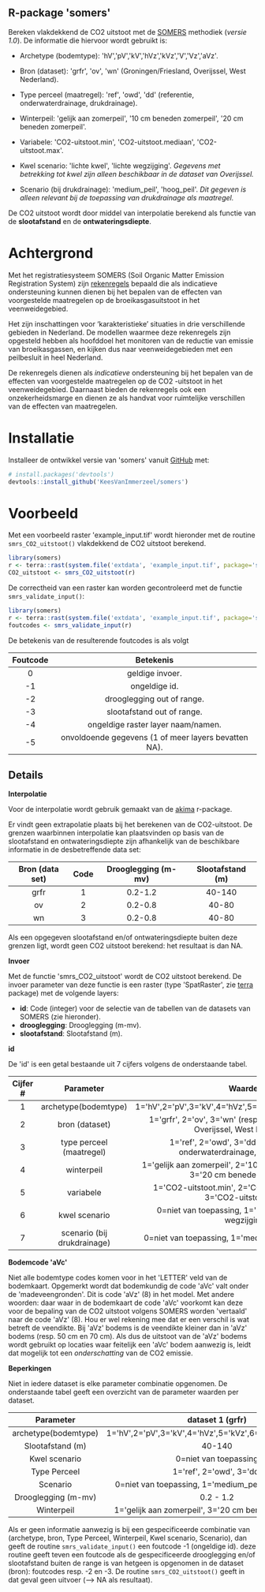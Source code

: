 
## R-package 'somers'

<!-- badges: start -->
<!-- badges: end -->

Bereken vlakdekkend de CO2 uitstoot met de [SOMERS](https://www.nobveenweiden.nl/wp-content/uploads/2022/12/SOMERS-1.0-hoofdrapport-2022-v4.0.pdf) methodiek (*versie 1.0*). De informatie die hiervoor wordt gebruikt is:

* Archetype (bodemtype): 'hV','pV','kV','hVz','kVz','V','Vz','aVz'.

* Bron (dataset): 'grfr', 'ov', 'wn' (Groningen/Friesland, Overijssel, West Nederland).

* Type perceel (maatregel): 'ref', 'owd', 'dd' (referentie, onderwaterdrainage, drukdrainage).

* Winterpeil: 'gelijk aan zomerpeil', '10 cm beneden zomerpeil', '20 cm beneden zomerpeil'.

* Variabele: 'CO2-uitstoot.min', 'CO2-uitstoot.mediaan', 'CO2-uitstoot.max'.

* Kwel scenario: 'lichte kwel', 'lichte wegzijging'. *Gegevens met betrekking tot kwel zijn alleen beschikbaar in de dataset van Overijssel.*

* Scenario (bij drukdrainage): 'medium_peil', 'hoog_peil'. *Dit gegeven is alleen relevant bij de toepassing van drukdrainage als maatregel.*

De CO2 uitstoot wordt door middel van interpolatie berekend als functie van de **slootafstand** en de **ontwateringsdiepte**.  


# Achtergrond
Met het registratiesysteem SOMERS (Soil Organic Matter Emission Registration System) zijn 
[rekenregels](https://www.nobveenweiden.nl/rekenregels-somers/) bepaald die als indicatieve ondersteuning kunnen dienen bij het bepalen van de effecten van voorgestelde maatregelen op de broeikasgasuitstoot in het veenweidegebied.

Het zijn inschattingen voor ‘karakteristieke’ situaties in drie verschillende gebieden in Nederland. De modellen waarmee deze rekenregels zijn opgesteld hebben als hoofddoel het monitoren van de reductie van emissie van broeikasgassen, en kijken dus naar veenweidegebieden met een peilbesluit in heel Nederland.

De rekenregels dienen als *indicatieve* ondersteuning bij het bepalen van de effecten van voorgestelde maatregelen op de CO2 -uitstoot in het veenweidegebied. Daarnaast bieden de rekenregels ook een onzekerheidsmarge en dienen ze als handvat voor ruimtelijke verschillen van de effecten van maatregelen. 


# Installatie

Installeer de ontwikkel versie van 'somers' vanuit [GitHub](https://github.com/) met:

``` r
# install.packages('devtools')
devtools::install_github('KeesVanImmerzeel/somers')
```

# Voorbeeld

Met een voorbeeld raster 'example_input.tif' wordt hieronder met de routine `smrs_CO2_uitstoot()` vlakdekkend de CO2 uitstoot berekend. 

``` r
library(somers)
r <- terra::rast(system.file('extdata', 'example_input.tif', package='somers', mustWork=TRUE))
CO2_uitstoot <- smrs_CO2_uitstoot(r)
```

De correctheid van een raster kan worden gecontroleerd met de functie `smrs_validate_input()`:

``` r
library(somers)
r <- terra::rast(system.file('extdata', 'example_input.tif', package='somers', mustWork=TRUE))
foutcodes <- smrs_validate_input(r)
```

De betekenis van de resulterende foutcodes is als volgt

| Foutcode |                       Betekenis                      |
|:--------:|:----------------------------------------------------:|
|     0    |                    geldige invoer.                   |
|    -1    |                     ongeldige id.                    |
|    -2    |              drooglegging out of range.              |
|    -3    |              slootafstand out of range.              |
|    -4    |          ongeldige raster layer naam/namen.          |
|    -5    | onvoldoende gegevens (1 of meer layers bevatten NA). |


## Details


**Interpolatie**

Voor de interpolatie wordt gebruik gemaakt van de [akima](https://cran.r-project.org/web/packages/akima/index.html) r-package.  

Er vindt geen extrapolatie plaats bij het berekenen van de CO2-uitstoot. De grenzen waarbinnen interpolatie kan plaatsvinden op basis van de slootafstand en ontwateringsdiepte zijn afhankelijk van de beschikbare informatie in de desbetreffende data set:

| Bron (data set) | Code | Drooglegging (m-mv) | Slootafstand (m) |
|:---------------:|:----:|:-------------------:|:----------------:|
|       grfr      |   1  |       0.2-1.2       |      40-140      |
|        ov       |   2  |       0.2-0.8       |       40-80      |
|        wn       |   3  |       0.2-0.8       |       40-80      |

Als een opgegeven slootafstand en/of ontwateringsdiepte buiten deze grenzen ligt, wordt geen CO2 uitstoot berekend: het resultaat is dan NA.


**Invoer**

Met de functie 'smrs_CO2_uitstoot' wordt de CO2 uitstoot berekend. De invoer parameter van deze functie is een raster (type 'SpatRaster', zie [terra](https://cran.r-project.org/web/packages/terra/index.html) package) met de volgende layers:

* **id**: Code (integer) voor de selectie van de tabellen van de datasets van SOMERS (zie hieronder).
* **drooglegging**: Drooglegging (m-mv).
* **slootafstand**: Slootafstand (m).


**id**

De 'id' is een getal bestaande uit 7 cijfers volgens de onderstaande tabel.

| Cijfer # |          Parameter          |                                       Waarden                                      |
|:--------:|:---------------------------:|:----------------------------------------------------------------------------------:|
|     1    |     archetype(bodemtype)    | 1='hV',2='pV',3='kV',4='hVz',5='kVz',6='V',7='Vz',8='aVz'                          |
|     2    |        bron (dataset)       |  1='grfr', 2='ov', 3='wn' (resp. (Groningen/Friesland, Overijssel, West Nederland) |
|     3    |   type perceel (maatregel)  | 1='ref', 2='owd', 3='dd' (resp. referentie, onderwaterdrainage, drukdrainage).     |
|     4    |          winterpeil         | 1='gelijk aan zomerpeil', 2='10 cm beneden zomerpeil', 3='20 cm beneden zomerpeil' |
|     5    |          variabele          | 1='CO2-uitstoot.min', 2='CO2-uitstoot.mediaan', 3='CO2-uitstoot.max'               |
|     6    |        kwel scenario        | 0=niet van toepassing, 1='lichte kwel', 2='lichte wegzijging'                      |
|     7    | scenario (bij drukdrainage) | 0=niet van toepassing, 1='medium_peil', 2='hoog_peil'                              |


**Bodemcode 'aVc'**

Niet alle bodemtype codes komen voor in het 'LETTER' veld van de bodemkaart. Opgemerkt wordt dat bodemkundig de code 'aVc' valt onder de 'madeveengronden'. Dit is code 'aVz' (8) in het model. Met andere woorden: daar waar in de bodemkaart de code 'aVc' voorkomt kan deze voor de bepaling van de CO2 uitstoot volgens SOMERS worden 'vertaald' naar de code 'aVz' (8). Hou er wel rekening mee dat er een verschil is wat betreft de veendikte. Bij 'aVz' bodems is de veendikte kleiner dan in 'aVz' bodems (resp. 50 cm en 70 cm). Als dus de uitstoot van de 'aVz' bodems wordt gebruikt op locaties waar feitelijk een 'aVc' bodem aanwezig is, leidt dat mogelijk tot een *onderschatting* van de CO2 emissie.


**Beperkingen**

Niet in iedere dataset is elke parameter combinatie opgenomen. De onderstaande tabel geeft een overzicht van de parameter waarden per dataset.

| Parameter | dataset 1 (grfr) | dataset 2 (ov) | dataset 3 (wn) |
|:---:|:---:|:---:|:---:|
| archetype(bodemtype) | 1='hV',2='pV',3='kV',4='hVz',5='kVz',6='V',7='Vz',8='aVz' | 1='hV',2='pV',3='kV',4='hVz',5='kVz',6='V',7='Vz',8='aVz' | 1='hV',2='pV',3='kV',4='hVz',5='kVz',6='V',7='Vz',8='aVz' |
| Slootafstand (m) | 40-140 | 40-80 | 40-80 |
| Kwel scenario | 0=niet van toepassing | 1='lichte kwel', 2='lichte wegzijging' | nvt |
| Type Perceel | 1='ref', 2='owd', 3='dd' | 1='ref', 2='owd', 3='dd' | 1='ref', 2='owd', 3='dd' |
| Scenario | 0=niet van toepassing, 1='medium_peil', 2='hoog_peil' | 0=niet van toepassing | 0=niet van toepassing |
| Drooglegging (m-mv) | 0.2 - 1.2 | 0.2 - 0,8 | 0.2 - 0,8 |
| Winterpeil | 1='gelijk aan zomerpeil', 3='20 cm beneden zomerpeil' | 1='gelijk aan zomerpeil', 2=10 cm beneden zomerpeil | 1='gelijk aan zomerpeil', 2='10 cm beneden zomerpeil' |

Als er geen informatie aanwezig is bij een gespecificeerde combinatie van (archetype, bron, Type Perceel, Winterpeil, Kwel scenario,  Scenario), dan geeft de routine `smrs_validate_input()` een foutcode -1 (ongeldige id). deze routine geeft teven een foutcode als de gespecificeerde drooglegging en/of slootafstand buiten de range is van hetgeen is opgenomen in de dataset (bron): foutcodes resp. -2 en -3. De routine `smrs_CO2_uitstoot()` geeft in dat geval geen uitvoer (--> NA als resultaat).

